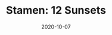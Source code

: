 ---
title: "Stamen: 12 Sunsets"
description: An interactive interrogation of Los Angeles' built environment and 50 years of photographs by Ed Ruscha for the Getty Research Institute.  Winner of a Webby award. Lead developer, interaction designer.
date: 2020-10-07
year: 2020
externalURL: https://12sunsets.getty.edu
tags:
 - tag: stamen
   link: https://stamen.com/stamens-12-sunsets-with-the-getty-museum-wins-webby-award-458f15920003/
 - tag: getty
   link: https://gagosian.com/news/2020/10/06/12-sunsets-exploring-ed-ruscha-archive-getty-research-institute-interactive-website/
 - tag: semantics
   link: http://subject.space/projects-static/caption-obscura/
---